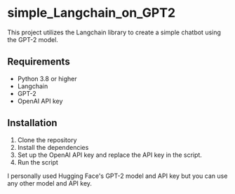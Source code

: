 # simple_Langchain_on_GPT2

This project utilizes the Langchain library to create a simple chatbot using the GPT-2 model.

## Requirements

- Python 3.8 or higher
- Langchain
- GPT-2
- OpenAI API key

## Installation

1. Clone the repository
2. Install the dependencies
3. Set up the OpenAI API key and replace the API key in the script.
4. Run the script

I personally used Hugging Face's GPT-2 model and API key but you can use any other model and API key.